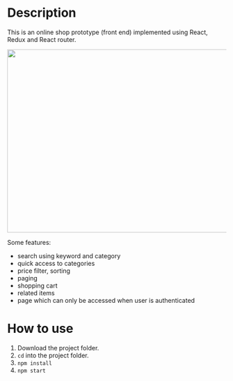 # Description

This is an online shop prototype (front end) implemented using React, Redux and React router.

<img src="https://raw.githubusercontent.com/giorgi-m/online-shop/master/src/Images/scrn.gif" width="820" height="420">
 

Some features:
- search using keyword and category
- quick access to categories
- price filter, sorting
- paging
- shopping cart
- related items
- page which can only be accessed when user is authenticated

# How to use

1. Download the project folder.
2. ```cd``` into the project folder.
3. ```npm install```
4. ```npm start```

